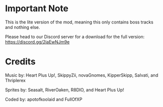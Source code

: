 # Important Note

This is the lite version of the mod, meaning this only contains boss tracks and nothing else. 

Please head to our Discord server for a download for the full version:
https://discord.gg/2jaEwNJm9e

# Credits

Music by: Heart Plus Up!, SkippyZii, novaGnomes, KipperSkipp, Salvati, and Thriplerex

Sprites by: Seasalt, RiverOaken, R8DIO, and Heart Plus Up!

Coded by: apotofkoolaid and FullOfXP
